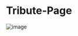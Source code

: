 # Tribute-Page

![image](https://user-images.githubusercontent.com/92794107/226122503-7483fe84-8c0f-4adb-9632-59654d24aa03.png)
